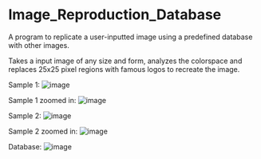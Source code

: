 # Image_Reproduction_Database
A program to replicate a user-inputted image using a predefined database with other images. 

Takes a input image of any size and form, analyzes the colorspace and replaces 25x25 pixel regions with famous logos to recreate the image. 

Sample 1: 
![image](https://github.com/hamreliusfilip/Image_Reproduction_Database/assets/91670593/96d38d03-5508-4e5a-904a-2bdd68183c31)

Sample 1 zoomed in: 
![image](https://github.com/hamreliusfilip/Image_Reproduction_Database/assets/91670593/9b11e307-dc11-4d72-8013-78d913a0de88)

Sample 2: 
![image](https://github.com/hamreliusfilip/Image_Reproduction_Database/assets/91670593/37b140f8-a3ce-40d2-9bea-2b376f731a3b)

Sample 2 zoomed in: 
![image](https://github.com/hamreliusfilip/Image_Reproduction_Database/assets/91670593/b0ee5046-15ff-4a9c-8343-d4288592ed61)

Database: 
![image](https://github.com/hamreliusfilip/Image_Reproduction_Database/assets/91670593/732b9137-5b7c-4f37-927e-9f3c297a6bd3)

